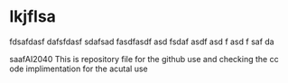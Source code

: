 # lkjflsa
fdsafdasf
dafsfdasf
sdafsad
fasdfasdf
asd
fsdaf
asdf
asd
f
asd
f
saf
da

saafAI2040
This is repository file for the github use and checking the cc ode implimentation for the acutal use
